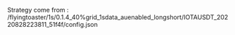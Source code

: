Strategy come from : /flyingtoaster/1s/0.1.4_40%grid_1sdata_auenabled_longshort/IOTAUSDT_20220828223811_51f4f/config.json